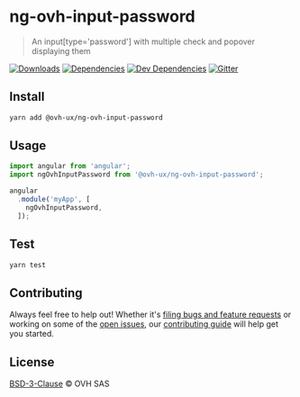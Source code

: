 # ng-ovh-input-password

> An input[type='password'] with multiple check and popover displaying them

[![Downloads](https://badgen.net/npm/dt/@ovh-ux/ng-ovh-input-password)](https://npmjs.com/package/@ovh-ux/ng-ovh-input-password) [![Dependencies](https://badgen.net/david/dep/ovh-ux/ng-ovh-input-password)](https://npmjs.com/package/@ovh-ux/ng-ovh-input-password?activeTab=dependencies) [![Dev Dependencies](https://badgen.net/david/dev/ovh-ux/ng-ovh-input-password)](https://npmjs.com/package/@ovh-ux/ng-ovh-input-password?activeTab=dependencies) [![Gitter](https://badgen.net/badge/gitter/ovh-ux/blue?icon=gitter)](https://gitter.im/ovh/ux)

## Install

```sh
yarn add @ovh-ux/ng-ovh-input-password
```

## Usage

```js
import angular from 'angular';
import ngOvhInputPassword from '@ovh-ux/ng-ovh-input-password';

angular
  .module('myApp', [
    ngOvhInputPassword,
  ]);
```

## Test

```sh
yarn test
```

## Contributing

Always feel free to help out! Whether it's [filing bugs and feature requests](https://github.com/ovh-ux/ng-ovh-simple-country-list/issues/new) or working on some of the [open issues](https://github.com/ovh-ux/ng-ovh-simple-country-list/issues), our [contributing guide](CONTRIBUTING.md) will help get you started.

## License

[BSD-3-Clause](LICENSE) © OVH SAS

